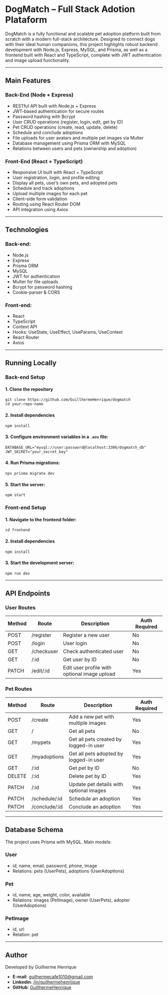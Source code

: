 # DogMatch – Full Stack Adotion Plataform

DogMatch is a fully functional and scalable pet adoption platform built from scratch with a modern full-stack architecture. Designed to connect dogs with their ideal human companions, this project highlights robust backend development with Node.js, Express, MySQL, and Prisma, as well as a frontend built with React and TypeScript, complete with JWT authentication and image upload functionality.

---

## Main Features

### Back-End (Node + Express)
- RESTful API built with Node.js + Express
- JWT-based authentication for secure routes
- Password hashing with Bcrypt
- User CRUD operations (register, login, edit, get by ID)
- Pet CRUD operations (create, read, update, delete)
- Schedule and conclude adoptions
- File uploads for user avatars and multiple pet images via Multer
- Database management using Prisma ORM with MySQL
- Relations between users and pets (ownership and adoption)

### Front-End (React + TypeScript)
- Responsive UI built with React + TypeScript
- User registration, login, and profile editing
- Display all pets, user’s own pets, and adopted pets
- Schedule and track adoptions
- Upload multiple images for each pet
- Client-side form validation
- Routing using React Router DOM
- API integration using Axios

---

## Technologies

### Back-end:
- Node.js
- Express
- Prisma ORM
- MySQL
- JWT for authentication
- Multer for file uploads
- Bcrypt for password hashing
- Cookie-parser & CORS

### Front-end:
- React
- TypeScript
- Context API
- Hooks: UseState, UseEffect, UseParams, UseContext
- React Router
- Axios

---

## Running Locally

### Back-end Setup

#### 1. Clone the repository
    git clone https://github.com/GuillhermeHenrique/dogmatch
    cd your-repo-name

#### 2. Install dependencies
    npm install

#### 3. Configure environment variables in a <code>.env</code> file:
    DATABASE_URL="mysql://user:password@localhost:3306/dogmatch_db"
    JWT_SECRET="your_secret_key"

#### 4. Run Prisma migrations:
    npx prisma migrate dev

#### 5. Start the server:
    npm start

### Front-end Setup

#### 1. Navigate to the frontend folder:
    cd frontend

#### 2. Install dependencies
    npm install

#### 3. Start the development server:
    npm run dev

---

## API Endpoints

### User Routes

| Method | Route         | Description                                  | Auth Required |
|--------|---------------|----------------------------------------------|---------------|
| POST   | /register     | Register a new user                          | No            |
| POST   | /login        | User login                                   | No            |
| GET    | /checkuser    | Check authenticated user                     | No            |
| GET    | /:id          | Get user by ID                               | No            |
| PATCH  | /edit/:id     | Edit user profile with optional image upload | Yes           |

### Pet Routes

| Method | Route             | Description                                   | Auth Required |
|--------|-------------------|-----------------------------------------------|---------------|
| POST   | /create           | Add a new pet with multiple images            | Yes           |
| GET    | /                 | Get all pets                                  | No            |
| GET    | /mypets           | Get all pets created by logged-in user        | Yes           |
| GET    | /myadoptions      | Get all pets adopted by logged-in user        | Yes           |
| GET    | /:id              | Get pet by ID                                 | No            |
| DELETE | /:id              | Delete pet by ID                              | Yes           |
| PATCH  | /:id              | Update pet details with optional images       | Yes           |
| PATCH  | /schedule/:id     | Schedule an adoption                          | Yes           |
| PATCH  | /conclude/:id     | Conclude an adoption                          | Yes           |

---

## Database Schema

The project uses Prisma with MySQL. Main models:

### User
- id, name, email, password, phone, image
- Relations: pets (UserPets), adoptions (UserAdoptions)

### Pet
- id, name, age, weight, color, available
- Relations: images (PetImage), owner (UserPets), adopter (UserAdoptions)
  
### PetImage
- id, url
- Relation: pet

---

## Author

Developed by Guilherme Henrique

- **E-mail**: guilhermecafe1010@gmail.com
- **Linkedin**: [/in/guilhermehenriique](https://www.linkedin.com/in/guilhermehenriique)
- **GitHub**: [GuillhermeHenrique](https://github.com/guillhermeHenrique)
